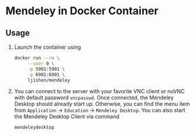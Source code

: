 # Mendeley in Docker Container

## Usage

1. Launch the container using
   ```bash
   docker run --rm \
        --user 0 \
        -p 5901:5901 \
        -p 6901:6901 \
        ljishen/mendeley
   ```

2. You can connect to the server with your favorite VNC client or noVNC with default password `vncpasswd`. Once connected, the Mendeley Desktop should already start up. Otherwise, you can find the menu item from `Application` -> `Education` -> `Mendeley Desktop`. You can also start the Mendeley Desktop Client via command
   ```bash
   mendeleydesktop
   ```
